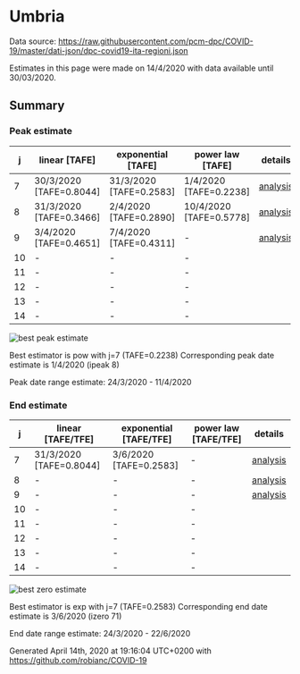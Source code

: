 # Umbria


Data source: https://raw.githubusercontent.com/pcm-dpc/COVID-19/master/dati-json/dpc-covid19-ita-regioni.json

Estimates in this page were made on 14/4/2020 with data available until 30/03/2020.


## Summary 

### Peak estimate 
|j|linear [TAFE]|exponential [TAFE]|power law [TAFE]|details|
|---|----|-----------|---------|-------|
|7|30/3/2020 [TAFE=0.8044]|31/3/2020 [TAFE=0.2583]|1/4/2020 [TAFE=0.2238]|[analysis](COVID-19_umbria_j7_2020-03-30.md)|
|8|31/3/2020 [TAFE=0.3466]|2/4/2020 [TAFE=0.2890]|10/4/2020 [TAFE=0.5778]|[analysis](COVID-19_umbria_j8_2020-03-30.md)|
|9|3/4/2020 [TAFE=0.4651]|7/4/2020 [TAFE=0.4311]|-|[analysis](COVID-19_umbria_j9_2020-03-30.md)|
|10|-|-|-||
|11|-|-|-||
|12|-|-|-||
|13|-|-|-||
|14|-|-|-||

![best peak estimate](COVID-19_umbria_j7_2020-03-30.png)

Best estimator is pow with j=7 (TAFE=0.2238)
Corresponding peak date estimate is 1/4/2020 (ipeak 8)


Peak date range estimate: 24/3/2020 - 11/4/2020

### End estimate 
|j|linear [TAFE/TFE]|exponential [TAFE/TFE]|power law [TAFE/TFE]|details|
|---|----|-----------|---------|-------|
|7|31/3/2020 [TAFE=0.8044]|3/6/2020 [TAFE=0.2583]|-|[analysis](COVID-19_umbria_j7_2020-03-30.md)|
|8|-|-|-|[analysis](COVID-19_umbria_j8_2020-03-30.md)|
|9|-|-|-|[analysis](COVID-19_umbria_j9_2020-03-30.md)|
|10|-|-|-||
|11|-|-|-||
|12|-|-|-||
|13|-|-|-||
|14|-|-|-||

![best zero estimate](COVID-19_umbria_j7_2020-03-30.png)

Best estimator is exp with j=7 (TAFE=0.2583)
Corresponding end date estimate is 3/6/2020 (izero 71)


End date range estimate: 24/3/2020 - 22/6/2020

Generated April 14th, 2020 at 19:16:04 UTC+0200 with https://github.com/robianc/COVID-19
